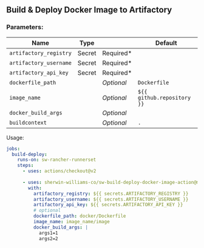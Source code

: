 
## Build & Deploy Docker Image to Artifactory

### Parameters: 
Name | Type |        | Default |
---  | ---  | ---------- | ------- |
`artifactory_registry`| Secret | Required*
`artifactory_username` | Secret | Required*
`artifactory_api_key` | Secret | Required*
`dockerfile_path` |  | *Optional*  | `Dockerfile`
`image_name`      |  | *Optional*  | `${{ github.repository }}`
`docker_build_args` |  | *Optional*
`buildcontext` | | *Optional* | `.`


Usage:
```yaml
jobs:
  build-deploy:
    runs-on: sw-rancher-runnerset
    steps:
      - uses: actions/checkout@v2
      
      - uses: sherwin-williams-co/sw-build-deploy-docker-image-action@main
        with:
          artifactory_registry: ${{ secrets.ARTIFACTORY_REGISTRY }}
          artifactory_username: ${{ secrets.ARTIFACTORY_USERNAME }}
          artifactory_api_key: ${{ secrets.ARTIFACTORY_API_KEY }}
          # optional
          dockerfile_path: docker/Dockerfile
          image_name: image_name/image
          docker_build_args: |
            args1=1
            args2=2
```
